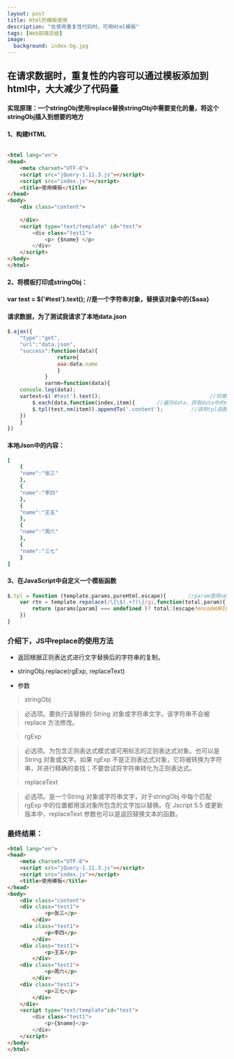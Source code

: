 ```yaml
---
layout: post
title: Html的模板使用
description: "在使用重复性代码时，可用Html模板"
tags: [Web前端总结]
image:
  background: index-bg.jpg
---
```


## 在请求数据时，重复性的内容可以通过模板添加到html中，大大减少了代码量

#### 实现原理：一个stringObj使用replace替换stringObj中需要变化的量，将这个stringObj插入到想要的地方

#### 1、构建HTML
```html

<html lang="en">
<head>
	<meta charset="UTF-8">
	<script src="jQuery-1.11.3.js"></script>
	<script src="index.js"></script>
	<title>使用模板</title>
</head>
<body>
	<div class="content">
	
	</div>
	<script type="text/template" id="test">
		<div class="test1">
			<p> {$name} </p>
		</div>
	</script>
</body>
</html>

```

#### 2、将模板打印成stringObj：

#### var test = $('#test').text();       //是一个字符串对象，替换该对象中的{$aaa}

#### 请求数据，为了测试我请求了本地data.json

```javascript
$.ajax({
	"type":"get",
	"url":"data.json",
	"success":function(data){                                           //定义一个函数，返回数组
				return{
				aaa:data.name
				}
			}
			varnm=function(data){
	console.log(data);
	vartest=$('#test').text();                                   //将模板打印成stringObj
		$.each(data,function(index,item){       //遍历data，获取data中的name值
		$.tpl(test,nm(item)).appendTo('.content');         //调用tpl函数，将模板中的{$name}替换为数组data中的名字，并插入到content这个class里
	})
	}
})
```

#### 本地Json中的内容：

```yaml
[
	{
	"name":"张三"
	},
	{
	"name":"李四"
	},
	{
	"name":"王五"
	},
	{
	"name":"周六"
	},
	{
	"name":"三七"
	}
]

```

#### 3、在JavaScript中自定义一个模板函数

```javascript
$.tpl = function (template,params,pureHtml,escape){       //param使用nm()函数返回一个数组
	var rtn = template.repalace(/\{\$(.+?)\}/gi,function(total,param){   //total取得是要替换整个的字符串，param取的是{$ }内部字符串
		return (params[param] === undefined )? total:(escape?encodeURIComponent(params[param]):params[param]);
	})
}
```

### 介绍下，JS中replace的使用方法


  *  返回根据正则表达式进行文字替换后的字符串的复制。
   
  *  stringObj.replace(rgExp, replaceText)
  
  *  参数
  
  >  stringObj 
  
  >  必选项。要执行该替换的 String 对象或字符串文字。该字符串不会被 replace 方法修改。 
  
  >  rgExp 
  
  >  必选项。为包含正则表达式模式或可用标志的正则表达式对象。也可以是 String 对象或文字。如果 rgExp 不是正则表达式对象，它将被转换为字符串，并进行精确的查找；不要尝试将字符串转化为正则表达式。
  
  >  replaceText 
  
  >  必选项。是一个String 对象或字符串文字，对于stringObj 中每个匹配 rgExp 中的位置都用该对象所包含的文字加以替换。在 Jscript 5.5 或更新版本中，replaceText 参数也可以是返回替换文本的函数。

### 最终结果：

```html
<html lang="en">
<head>
	<meta charset="UTF-8">
	<script src="jQuery-1.11.3.js"></script>
	<script src="index.js"></script>
	<title>使用模板</title>
</head>
<body>
	<div class="content">
    <div class="test1">
			<p>张三</p>   
		</div>
    <div class="test1">
			<p>李四</p>   
		</div>
    <div class="test1">
			<p>王五</p>   
		</div>
    <div class="test1">
			<p>周六</p>   
		</div>
    <div class="test1">
			<p>三七</p>   
		</div>
	</div>
	<script type="text/template"id="test">
		<div class="test1">
			<p>{$name}</p>   
		</div>
	</script>
</body>
</html>
```